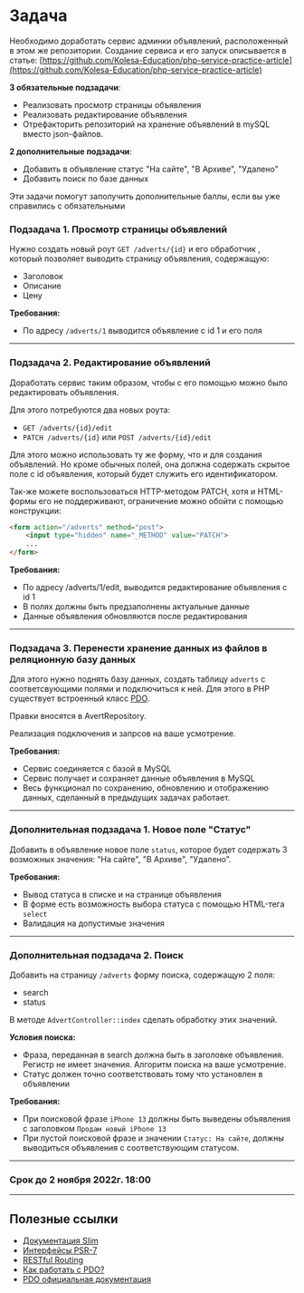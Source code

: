 # Задача
Необходимо доработать сервис админки объявлений, расположенный в этом же репозитории.
Создание сервиса и его запуск описывается в статье: [https://github.com/Kolesa-Education/php-service-practice-article](https://github.com/Kolesa-Education/php-service-practice-article)

**3 обязательные подзадачи**:
- Реализовать просмотр страницы объявления
- Реализовать редактирование объявления
- Отрефакторить репозиторий на хранение объявлений в mySQL вместо json-файлов.

**2 дополнительные подзадачи**:
- Добавить в объявление статус "На сайте", "В Архиве", "Удалено"
- Добавить поиск по базе данных

Эти задачи помогут заполучить дополнительные баллы, если вы уже справились с обязательными

### Подзадача 1. Просмотр страницы объявлений
Нужно создать новый роут `GET /adverts/{id}` и его обработчик , который позволяет выводить страницу объявления, содержащую:
- Заголовок
- Описание
- Цену

**Требования:**
- По адресу `/adverts/1` выводится объявление с id 1 и его поля

****
###  Подзадача 2. Редактирование объявлений
Доработать сервис таким образом, чтобы с его помощью можно было редактировать объявления.

Для этого потребуются два новых роута:
- `GET /adverts/{id}/edit`
- `PATCH /adverts/{id}` или `POST /adverts/{id}/edit`

Для этого можно использовать ту же форму, что и для создания объявлений. Но кроме обычных полей, она должна содержать скрытое поле с id объявления, который будет служить его идентификатором.

Так-же можете воспользоваться HTTP-методом PATCH, хотя и HTML-формы его не поддерживают, ограничение можно обойти с помощью конструкции:
```html
<form action="/adverts" method="post">
    <input type="hidden" name="_METHOD" value="PATCH">
    ...
</form>
```

**Требования:**
- По адресу /adverts/1/edit, выводится редактирование объявления с id 1
- В полях должны быть предзаполнены актуальные данные
- Данные объявления обновляются после редактирования

****

### Подзадача 3. Перенести хранение данных из файлов в реляционную базу данных
Для этого нужно поднять базу данных, создать таблицу `adverts` с соответсвующими полями и подключиться к ней. Для этого в PHP существует встроенный класс [PDO](https://www.php.net/manual/ru/book.pdo.php).

Правки вносятся в AvertRepository.

Реализация подключения и запрсов на ваше усмотрение. 

**Требования:**
 - Сервис соединяется с базой в MySQL
 - Сервис получает и сохраняет данные объявления в MySQL
 - Весь функционал по сохранению, обновлению и отображению данных, сделанный в предыдущих задачах работает.

****

### Дополнительная подзадача 1. Новое поле "Статус"
Добавить в объявление новое поле `status`, которое будет содержать 3 возможных значения: "На сайте", "В Архиве", "Удалено".

**Требования:**
- Вывод статуса в списке и на странице объявления
- В форме есть возможность выбора статуса с помощью HTML-тега `select`
- Валидация на допустимые значения

****

### Дополнительная подзадача 2. Поиск
Добавить на страницу `/adverts` форму поиска, содержащую 2 поля:
- search
- status

В методе `AdvertController::index` сделать обработку этих значений.

**Условия поиска:**
- Фраза, переданная в search должна быть в заголовке объявления. Регистр не имеет значения. Алгоритм поиска на ваше усмотрение.
- Статус должен точно соответствовать тому что установлен в объявлении

**Требования:**
- При поисковой фразе `iPhone 13` должны быть выведены объявления с заголовком `Продам новый iPhone 13`
- При пустой поисковой фразе и значении `Статус: На сайте`, должны выводиться объявления с соответствующим статусом.

****

### Срок до 2 ноября 2022г. 18:00

****

## Полезные ссылки
- [Документация Slim](https://www.slimframework.com/docs/v4/)
- [Интерфейсы PSR-7](https://www.php-fig.org/psr/psr-7/)
- [RESTful Routing](https://www.learnhowtoprogram.com/c-and-net/basic-web-applications/introduction-to-restful-routing)
- [Как работать с PDO?](https://phpfaq.ru/pdo)
- [PDO официальная документация](https://www.php.net/manual/ru/book.pdo.php)
